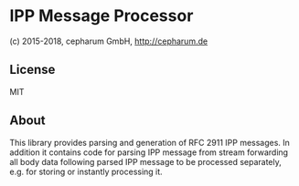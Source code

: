 # IPP Message Processor

(c) 2015-2018, cepharum GmbH, http://cepharum.de

## License

MIT

## About

This library provides parsing and generation of RFC 2911 IPP messages. In 
addition it contains code for parsing IPP message from stream forwarding all
body data following parsed IPP message to be processed separately, e.g. for 
storing or instantly processing it.
